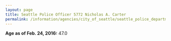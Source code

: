```yaml
---
layout: page
title: Seattle Police Officer 5772 Nicholas A. Carter
permalink: /information/agencies/city_of_seattle/seattle_police_department/copbook/5772/
---
```


**Age as of Feb. 24, 2016:** 47.0
